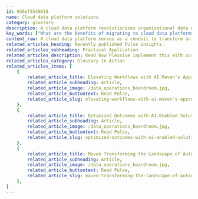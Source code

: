 ```yaml
---
id: 936ef5549618
name: Cloud data platform solutions
category: glossary
description: A cloud data platform revolutionizes organizational data management, allowing seamless migration to the cloud, fostering rapid data analysis with cost-saving benefits, improving accessibility across users and teams, and enabling AI-driven insights and analytics.
key_words: ["What are the benefits of migrating to cloud data platforms from on-premises solutions", "How can multi-cloud environments enhance data accessibility for companies", "What is the role of a cloud data platform in democratizing data sharing", "How does a cloud data platform support structured and unstructured data integration", "In what ways do cloud data solutions reduce IT operating costs", "How does transitioning to a cloud data platform aid in scaling data analytics capabilities", "What are the advantages of an opex model over a capex model in cloud computing", "How does a cloud data platform facilitate the implementation of artificial intelligence", "What security measures are in place for managing data on cloud platforms", "How do cloud data platforms affect the speed of deriving business insights from data"]
content_raw: A cloud data platform serves as a conduit to transform an organization’s operational model by migrating its data ecosystems and enterprise data to the cloud from traditional on-premises data centers or warehouses. Cloud data solutions can exist as multi-cloud environments, enhancing accessibility and versatility of data use. The business benefits of employing a cloud data platform are vast and transformative. It provides the ability to ingest structured and unstructured data rapidly, thus empowering data analytics. Additionally, it can scale seamlessly as data and analytics needs evolve. A cloud data platform aids in the creation of a data lake, democratizing data sharing both onsite and among remote users, catapulting their data into actionable insights. Organizations witness a simplification in IT operating environments, with reduced costly licenses and maintenance expenses. It also accommodates a shift from a capital expense model (capex) to an operating expense model (opex), offering a more cost-effective and flexible solution. The platform substantially eliminates equipment downtime due to maintenance, damage, or theft, and reanalyzes data processes and data privacy methodologies. Linking data to artificial intelligence (AI) is the future. A cloud data platform expedites the journey towards creating a robust data foundation, enabling businesses to source, structure, and analyze significant data, effectively providing enterprise-wide intelligence in less time and cost than traditional methods. The cloud data platform paves the way for structured and unstructured data integration, increasing the scope of business insights. These enhanced insights promote collaboration among internal teams, breaking down boundaries and enabling the democratization of data. Role and security-based permissions empower stakeholders to manage, parse and experiment with data, promoting user adoption and accelerating business productivity. Cloud data platforms are essential components to achieving an analytics-driven architecture and operationalizing AI. It eliminates the need for stitching technologies together - freeing resources, accelerating AI implementation, and offering organizations the ability to generate faster insights, capitalizing on new business opportunities while leveraging existing technology partnerships.
related_articles_heading: Recently published Pulse insights.
related_articles_subheading: Practical Application
related_articles_description: Read how Plexsive implement this with our clients.
related_articles_category: Glossary in Action
related_articles_items: [
	{
		related_article_title: Elevating Workflows with AI Maven's Approach,
		related_article_subheading: Article,
		related_article_image: /data_operations_boardroom.jpg,
		related_article_buttontext: Read Pulse,
		related_article_slug: elevating-workflows-with-ai-maven's-approach
	},
	{
		related_article_title: Optimized Outcomes with AI-Enabled Solutions,
		related_article_subheading: Article,
		related_article_image: /data_operations_boardroom.jpg,
		related_article_buttontext: Read Pulse,
		related_article_slug: optimized-outcomes-with-ai-enabled-solutions
	},
	{
		related_article_title: Maven Transforming the Landscape of Autonomous Vehicles,
		related_article_subheading: Article,
		related_article_image: /data_operations_boardroom.jpg,
		related_article_buttontext: Read Pulse,
		related_article_slug: maven-transforming-the-landscape-of-autonomous-vehicles
	},
]
---
```

